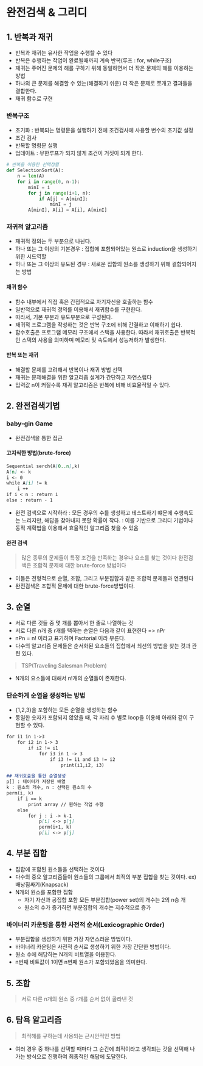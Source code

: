 # 완전검색 & 그리디
## 1. 반복과 재귀
- 반복과 재귀는 유사한 작업을 수행할 수 있다
- 반복은 수행하는 작업이 완료될때까지 계속 반복(루프 : for, while구조)
- 재귀는 주어진 문제의 해를 구하기 위해 동일하면서 더 작은 문제의 해를 이용하는 방법
 - 하나의 큰 문제를 해결할 수 있는(해결하기 쉬운) 더 작은 문제로 쪼개고 결과들을 결합한다.
 - 재귀 함수로 구현
### 반복구조
 - 초기화 : 반복되는 명령문을 실행하기 전에 조건검사에 사용할 변수의 초기값 설정
 - 조건 검사
 - 반복할 명령문 실행
 - 업데이트 : 무한루프가 되지 않게 조건이 거짓이 되게 한다. 

```python
# 반복을 이용한 선택정렬
def SelectionSort(A):
    n = len(A)
    for i in range(0, n-1):
        minI = i
        for j in range(i+1, n):
            if A[j] < A[minI]:
                minI = j 
        A[minI], A[i] = A[i], A[minI]
```

### 재귀적 알고리즘
- 재귀적 정의는 두 부분으로 나뉜다.
- 하나 또는 그 이상의 기본경우 : 집합에 포함되어있는 원소로 induction을 생성하기 위한 시드역할
- 하나 또는 그 이상의 유도된 경우 : 새로운 집합의 원소를 생성하기 위해 결합되어지는 방법

#### 재귀 함수
- 함수 내부에서 직접 혹은 간접적으로 자기자신을 호출하는 함수
- 일반적으로 재귀적 정의를 이용해서 재귀함수를 구현한다.
- 따라서, 기본 부분과 유도부분으로 구성된다.
- 재귀적 프로그램을 작성하는 것은 반복 구조에 비해 간결하고 이해하기 쉽다.
- 함수호출은 프로그램 메모리 구조에서 스택을 사용한다. 따라서 재귀호출은
반복적인 스택의 사용을 의미하며 메모리 및 속도에서 성능저하가 발생한다. 
  
#### 반복 또는 재귀
- 해결할 문제를 고려해서 반복이나 재귀 방법 선택
- 재귀는 문제해결을 위한 알고리즘 설계가 간단하고 자연스럽다
- 입력값 n이 커질수록 재귀 알고리즘은 반복에 비해 비효율적일 수 있다.


## 2. 완전검색기법
### baby-gin Game
- 완전검색을 통한 접근
 
  
#### 고지식한 방법(brute-force)
```markdown
Sequential serch(A[0..n],k)
A[n] <- k
i <- 0
while A[i] != k
    i ++
if i < n : return i
else : return - 1
```
- 완전 검색으로 시작하라
 : 모든 경우의 수를 생성하고 테스트하기 떄문에 수행속도는 느리지만, 해답을 찾아내지 못할 확률이 작다.
  : 이를 기반으로 그리디 기법이나 동적 계획법을 이용해서 효율적인 알고리즘 찾을 수 있음
  
#### 완전 검색
> 많은 종류의 문제들이 특정 조건을 만족하는 경우나 요소를 찾는 것이다
> 완전검색은 조합적 문제에 대한 brute-force 방법이다
- 이들은 전형적으로 순열, 조합, 그리고 부분집합과 같은 조합적 문제들과 연관된다
- 완전검색은 조합적 문제에 대한 brute-force방법이다.

## 3. 순열
- 서로 다른 것들 중 몇 개를 뽑아서 한 줄로 나열하는 것
- 서로 다른 n개 중 r개를 택하는 순열은 다음과 같이 표현한다 => nPr
- nPn = n! 이라고 표기하며 Factorial 이라 부른다. 
- 다수의 알고리즘 문제들은 순서화된 요소들의 집합에서 최선의 방법을 찾는 것과 관련 있다.
 > TSP(Traveling Salesman Problem)
- N개의 요소들에 대해서 n!개의 순열들이 존재한다. 

### 단순하게 순열을 생성하는 방법
- {1,2,3}을 포함하는 모든 순열을 생성하는 함수 
 - 동일한 숫자가 포함되지 않았을 때, 각 자리 수 별로 loop을 이용해 아래와 같이 구현할 수 있다.
```markdown
for i1 in 1->3
    for i2 in 1-> 3
        if i2 != i1
            for i3 in 1 -> 3
                if i3 != i1 and i3 != i2
                    print(i1,i2, i3)
```

```markdown
## 재귀호출을 통한 순열생성
p[] : 데이터가 저장된 배열
k : 원소의 개수, n : 선택된 원소의 수 
perm(i, k)
    if i == k
        print array // 원하는 작업 수행
    else
        for j : i -> k-1
            p[i] <-> p[j]
            perm(i+1, k)
            p[i] <-> p[j]
```

## 4. 부분 집합
- 집합에 포함된 원소들을 선택하는 것이다
- 다수의 중요 알고리즘들이 원소들의 그룹에서 최적의 부분 집합을 찾는 것이다. ex) 배낭짐싸기(Knapsack)
- N개의 원소를 포함한 집합
  - 자기 자신과 공집합 포함 모든 부분집합(power set)의 개수는 2의 n승 개
  - 원소의 수가 증가하면 부분집합의 개수는 지수적으로 증가
 
### 바이너리 카운팅을 통한 사전적 순서(Lexicographic Order)
- 부분집합을 생성하기 위한 가장 자연스러운 방법이다.
- 바이너리 카운팅은 사전적 순서로 생성하기 위한 가장 간단한 방법이다.
- 원소 수에 해당하는 N개의 비트열을 이용한다.
- n번째 비트값이 1이면 n번째 원소가 포함되었음을 의미한다. 



## 5. 조합
> 서로 다른 n개의 원소 중 r개를 순서 없이 골라낸 것
> 


## 6. 탐욕 알고리즘
>최적해를 구하는데 사용되는 근시안적인 방법
- 여러 경우 중 하나를 선택할 때마다 그 순간에 최적이라고 생각되는 것을 선택해 나가는
방식으로 진행하여 최종적인 해답에 도달한다. 
  

